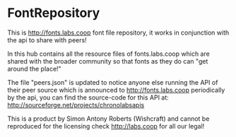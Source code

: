 # FontRepository
This is http://fonts.labs.coop font file repository, it works in conjunction with the api to share with peers!

In this hub contains all the resource files of fonts.labs.coop which are shared with the broader community so that fonts as they do can "get around the place!"

The file "peers.json" is updated to notice anyone else running the API of their peer source which is announced to http://fonts.labs.coop periodically by the api, you can find the source-code for this API at: http://sourceforge.net/projects/chronolabsapis

This is a product by Simon Antony Roberts (Wishcraft) and cannot be reproduced for the licensing check http://labs.coop for all our legal!
